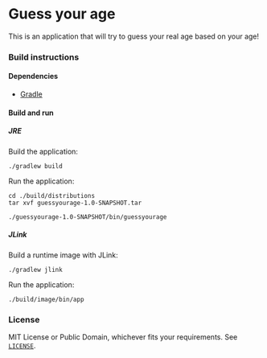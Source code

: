 # Guess your age

This is an application that will try to guess your real age based on your age!

### Build instructions

#### Dependencies

- [Gradle](https://gradle.org)

#### Build and run

##### JRE

Build the application:

```shell
./gradlew build
```

Run the application:

```shell
cd ./build/distributions
tar xvf guessyourage-1.0-SNAPSHOT.tar

./guessyourage-1.0-SNAPSHOT/bin/guessyourage
```

##### JLink

Build a runtime image with JLink:

```shell
./gradlew jlink
```

Run the application:

```shell
./build/image/bin/app
```

### License

MIT License or Public Domain, whichever fits your requirements. See
[`LICENSE`](/LICENSE).
